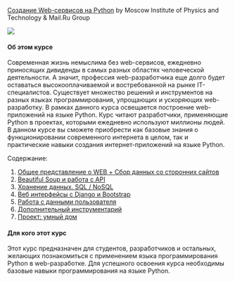 [Создание Web-сервисов на Python](https://www.coursera.org/learn/python-for-web) by Moscow Institute of Physics and Technology & Mail.Ru Group

 <p>
     <a href="https://www.coursera.org/learn/python-for-web">
         <img src="https://github.com/VulpesCorsac/Coursera-Programming-in-Python/blob/master/Logo.png">
     </a>
  </p>

#### Об этом курсе ####
Современная жизнь немыслима без web-сервисов, ежедневно приносящих дивиденды в самых разных областях человеческой деятельности. А значит, профессия web-разработчика еще долго будет оставаться высокооплачиваемой и востребованной на рынке IT-специалистов. Существует множество решений и инструментов на разных языках программирования, упрощающих и ускоряющих web-разработку. В рамках данного курса освещается построение web-приложений на языке Python.
Курс читают разработчики, применяющие Python в проектах, которыми ежедневно используют миллионы людей. В данном курсе вы сможете приобрести как базовые знания о функционировании современного интернета в целом, так и практические навыки создания интернет-приложений на языке Python.


Содержание:
1. [Общее представление о WEB + Сбор данных со сторонних сайтов](https://github.com/VulpesCorsac/Coursera-Programming-in-Python/tree/master/3%20-%20Creating%20web-services%20in%20Python/Week%201)
2. [Beautiful Soup и работа с API](https://github.com/VulpesCorsac/Coursera-Programming-in-Python/tree/master/3%20-%20Creating%20web-services%20in%20Python/Week%202)
3. [Хранение данных. SQL / NoSQL](https://github.com/VulpesCorsac/Coursera-Programming-in-Python/tree/master/3%20-%20Creating%20web-services%20in%20Python/Week%203)
4. [Веб интерфейсы с Django и Bootstrap](https://github.com/VulpesCorsac/Coursera-Programming-in-Python/tree/master/3%20-%20Creating%20web-services%20in%20Python/Week%204)
5. [Работа с данными пользователя](https://github.com/VulpesCorsac/Coursera-Programming-in-Python/tree/master/3%20-%20Creating%20web-services%20in%20Python/Week%205)
6. [Дополнительный инструментарий](https://github.com/VulpesCorsac/Coursera-Programming-in-Python/tree/master/3%20-%20Creating%20web-services%20in%20Python/Week%206)
7. [Проект: умный дом](https://github.com/VulpesCorsac/Coursera-Programming-in-Python/tree/master/3%20-%20Creating%20web-services%20in%20Python/Week%207)


#### Для кого этот курс ####
Этот курс предназначен для студентов, разработчиков и остальных, желающих познакомиться с применением языка программирования Python в web-разработке. Для успешного освоения курса необходимы базовые навыки программирования на языке Python.
